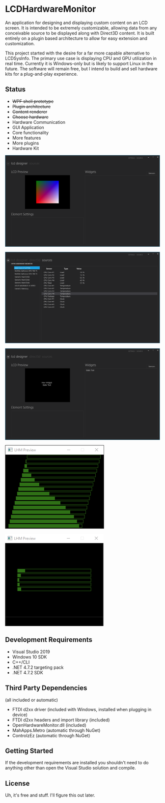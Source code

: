 # LCDHardwareMonitor
An application for designing and displaying custom content on an LCD screen. It is intended to be extremely customizable, allowing data from any conceivable source to be displayed along with Direct3D content. It is built entirely on a plugin based architecture to allow for easy extension and customization.

This project started with the desire for a far more capable alternative to LCDSysInfo. The primary use case is displaying CPU and GPU utilization in real time. Currently it is Windows-only but is likely to support Linux in the future. The software will remain free, but I intend to build and sell hardware kits for a plug-and-play experience.

## Status
* ~~WPF shell prototype~~
* ~~Plugin architecture~~
* ~~Content renderer~~
* ~~Choose hardware~~
* Hardware Communication
* GUI Application
* Core functionality
* More features
* More plugins
* Hardware Kit

![Renderer Preview](doc/progress/LCD%20Hardware%20Monitor%2006%20-%20Renderer%20In%20WPF.png)

![Source Layout](doc/progress/LCD%20Hardware%20Monitor%2001%20-%20Source%20Layout.png)

![Designer Layout](doc/progress/LCD%20Hardware%20Monitor%2000%20-%20Designer%20Layout.png)

![Widget Progress](doc/progress/LCD%20Hardware%20Monitor%2010%20-%20Widgets%20For%20Days.gif)

![Sensor Progress](doc/progress/LCD%20Hardware%20Monitor%2012%20-%20Actual%20Data.gif)

## Development Requirements
* Visual Studio 2019
* Windows 10 SDK
* C++/CLI
* .NET 4.7.2 targeting pack
* .NET 4.7.2 SDK

## Third Party Dependencies
(all included or automatic)
* FTDI d2xx driver (included with Windows, installed when plugging in device)
* FTDI d2xx headers and import library (included)
* OpenHardwareMonitor.dll (included)
* MahApps.Metro (automatic through NuGet)
* ControlzEz (automatic through NuGet)

## Getting Started
If the development requirements are installed you shouldn't need to do anything other than open the Visual Studio solution and compile.

## License
Uh, it's free and stuff. I'll figure this out later.
